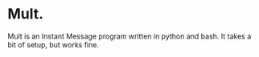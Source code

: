 # Mult.
Mult is an Instant Message program written in python and bash. It
takes a bit of setup, but works fine.
